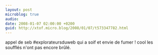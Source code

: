 ```yaml
---
layout: post
microblog: true
audio: 
date: 2008-01-07 02:00:00 +0200
guid: http://xtof.micro.blog/2008/01/07/t573347782.html
---
```

appel de seb #explorateursduweb qui a soif et envie de fumer ! cool les soufflés n'ont pas encore brûlé.
